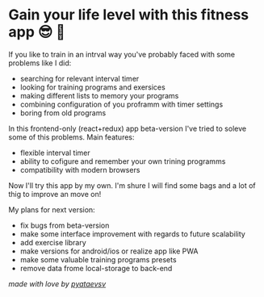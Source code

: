 # Gain your life level with this fitness app :sunglasses: :muscle:

If you like to train in an intrval way you've probably faced with some problems like I did:
* searching for relevant interval timer
* looking for training programs and exersices
* making different lists to memory your programs
* combining configuration of you proframm with timer settings
* boring from old programs

In this frontend-only (react+redux) app beta-version I've tried to soleve some of this problems.
Main features:
* flexible interval timer
* ability to cofigure and remember your own trining programms
* compatibility with modern browsers

Now I'll try this app by my own. I'm shure I will find some bags and a lot of thig to improve an move on!

My plans for next version:
* fix bugs from beta-version
* make some interface improvement with regards to future scalability
* add exercise library
* make versions for android/ios or realize app like PWA
* make some valuable training programs presets
* remove data frome local-storage to back-end

_made with love by [pyataevsv](https://github.com/pyataevsv)_